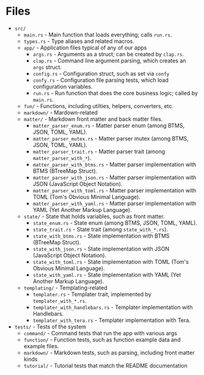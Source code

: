 # Files

* `src/`
    * `main.rs` - Main function that loads everything; calls `run.rs`.
    * `types.rs` - Type aliases and related macros.
    * `app/` - Application files typical of any of our apps
        * `args.rs` - Arguments as a struct; can be created by `clap.rs`.
        * `clap.rs` - Command line argument parsing, which creates an `args` struct.
        * `config.rs` - Configuration struct, such as set via `confy`
        * `confy.rs` - Configuration file parsing tests, which load configuration variables.
        * `run.rs` - Run function that does the core business logic; called by `main.rs`.
    * `fun/` - Functions, including utilties, helpers, converters, etc.
    * `markdown/` - Mardown-related
    * `matter/` - Markdown front matter and back matter files.
        * `matter_parser_enum.rs` - Matter parser enum (among BTMS, JSON, TOML, YAML).
        * `matter_parser_mutex.rs` - Matter parser mutex (among BTMS, JSON, TOML, YAML).
        * `matter_parser_trait.rs` - Matter parser trait (among `matter_parser_with_*`).
        * `matter_parser_with_btms.rs` - Matter parser implementation with BTMS (BTreeMap Struct).
        * `matter_parser_with_json.rs` - Matter parser implementation with JSON (JavaScript Object Notation).
        * `matter_parser_with_toml.rs` - Matter parser implementation with TOML (Tom's Obvious Minimal Language).
        * `matter_parser_with_yaml.rs` - Matter parser implementation with YAML (Yet Another Markup Language).
    * `state/` - State that holds variables, such as front matter.
        * `state_enum.rs` - State enum (among BTMS, JSON, TOML, YAML).
        * `state_trait.rs` - State trait (among `state_with_*.rs`).
        * `state_with_btms.rs` - State implementation with BTMS (BTreeMap Struct).
        * `state_with_json.rs` - State implementation with JSON (JavaScript Object Notation).
        * `state_with_toml.rs` - State implementation with TOML (Tom's Obvious Minimal Language).
        * `state_with_yaml.rs` - State implementation with YAML (Yet Another Markup Language).
    * `templating/` - Templating-related
        * `templater.rs` - Templater trait, implemented by `templater_with_*.rs`.
        * `templater_with_handlebars.rs` - Templater implementation with Handlebars.
        * `templater_with_tera.rs` - Templater implementation with Tera.
* `tests/` - Tests of the system
    * `command/` - Command tests that run the app with various args
    * `function/` - Function tests, such as function example data and example files.
    * `markdown/` - Markdown tests, such as parsing, including front matter kinds
    * `tutorial/` - Tutorial tests that match the README documentation
